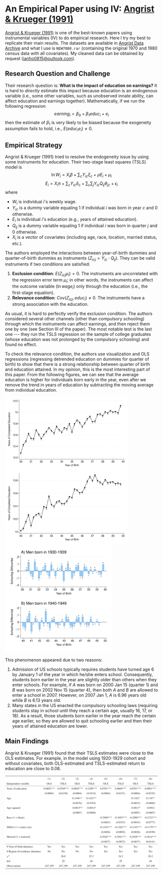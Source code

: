 # An Empirical Paper using IV: [Angrist & Krueger (1991)](https://doi.org/10.2307/2937954)
[Angrist & Krueger (1991)](https://doi.org/10.2307/2937954) is one of the best-known papers using instrumental variables (IV) to do empirical research. Here I try my best to replicate their main results. The datasets are available in [Angrist Data Archive](https://economics.mit.edu/people/faculty/josh-angrist/angrist-data-archive) and what I use is `NEW7080.rar` (containing the original 1970 and 1980 census data with all covariates). My cleaned data can be obtained by request ([ianho0815@outlook.com](mailto:ianho0815@outlook.com?subject=[GitHub]%20AK1991)). 

## Research Question and Challenge
Their research question is: **What is the impact of education on earnings?** It is hard to *directly* estimate this impact because education is an endogenous variable (i.e., some other variables, such as unobserved innate ability, can affect education and earnings together). Mathematically, if we run the following regression
$$earning_i = \beta_0 + \beta_1 educ_i + e_i$$
then the estimate of $\beta_1$ is very likely to be biased because the exogeneity assumption fails to hold, i.e., $E(educ_i e_i) \neq 0$.

## Empirical Strategy
Angrist & Krueger (1991) tried to resolve the endogeneity issue by using some instruments for education. Their two-stage least squares (TSLS) model is
$$\ln W_i = X_i \beta + \sum_c Y_{ic} \xi_c + \rho E_i + \mu_i$$
$$E_i = X_i \pi + \sum_c Y_{ic} \delta_c + \sum_c \sum_j Y_{ic} Q_{ij} \theta_{jc} + \epsilon_i$$
where
  * $W_i$ is individual $i$'s weekly wage.
  * $Y_{ic}$ is a dummy variable equaling 1 if individual $i$ was born in year $c$ and 0 otherwise.
  * $E_i$ is individual $i$'s education (e.g., years of attained education).
  * $Q_{ij}$ is a dummy variable equaling 1 if individual $i$ was born in quarter $j$ and 0 otherwise.
  * $X_i$ is a vector of covariates (including age, race, location, married status, etc.).

The authors employed the interactions between year-of-birth dummies and quarter-of-birth dummies as instruments ($Z_{icj} = Y_{ic} \cdot Q_{ij}$). They can be valid instruments if two conditions are satisfied:
  1. **Exclusion condition**: $E(Z_{icj} \mu_i) = 0$. The instruments are uncorrelated with the regression error term $\mu_i$; in other words, the instruments can affect the outcome variable ($\ln wage_i$) only through the education (i.e., the first-stage equation).
  2. **Relevance condition**: $Cov(Z_{icj}, educ_i) \neq 0$. The instruments have a strong association with the education.

As usual, it is hard to perfectly verify the exclusion condition. The authors considered several other channels (other than compulsory schooling) through which the instruments can affect earnings, and then reject them one by one (see Section III of the paper). The most notable test is the last one --- they run the TSLS regression on the sample of college graduates (whose education was not prolonged by the compulsory schooling) and found no effect.

To check the relevance condition, the authors use visualization and OLS regressions (regressing detrended education on dummies for quarter of birth) to show that there is a strong relationship between quarter of birth and education attained. In my opinion, this is the most interesting part of this paper. From the following figures, we can see that the average education is higher for individuals born early in the year, even after we remove the trend in years of education by subtracting the moving average from individual education.

<img src="./Figures/Figure_1.svg" title="Years of Education and Season of Birth for Men Born 1930-1939, 1980 Census" alt="Years of Education and Season of Birth for Men Born 1930-1939, 1980 Census" style="width:80%"/>
<br>
<img src="./Figures/Figure_2.svg" title="Years of Education and Season of Birth for Men Born 1940-1949, 1980 Census" alt="Years of Education and Season of Birth for Men Born 1940-1949, 1980 Census" style="width:80%"/>
<br>
<img src="./Figures/Figure_4.svg" title="Years of Schooling (Deviation from Moving Average) and Season of Birth for Men Born 1930-1949, 1980 Census" alt="Years of Schooling (Deviation from Moving Average) and Season of Birth for Men Born 1930-1949, 1980 Census" style="width:70%"/>

This phenomenon appeared due to two reasons:
  1. Admission of US schools typically requires students have turned age 6 by January 1 of the year in which he/she enters school. Consequently, students born earlier in the year are slightly older than others when they enter schools. For example, if *A* was born on 2000 Jan 15 (quarter 1) and *B* was born on 2002 Nov 15 (quarter 4), then both *A* and *B* are allowed to enter a school in 2007. However, on 2007 Jan 1, *A* is 6.96 years old while *B* is 6.13 years old.
  2. Many states in the US enacted the compulsory schooling laws (requiring students stay in school until they reach a certain age, usually 16, 17, or 18). As a result, those students born earlier in the year reach the certain age earlier, so they are allowed to quit schooling earlier and then their years of attained education are lower.

## Main Findings
Angrist & Krueger (1991) found that their TSLS estimates were close to the OLS estimates. For example, in the model using 1920-1929 cohort and without covariates, both OLS-estimated and TSLS-estimated return to education are close to 0.08.

<img src="./Tables/Table_4.png" title="OLS and TSLS Estimates of the Return to Education for Men Born 1920-1929, 1970 Census" alt="OLS and TSLS Estimates of the Return to Education for Men Born 1920-1929, 1970 Census" style="width:100%"/>
